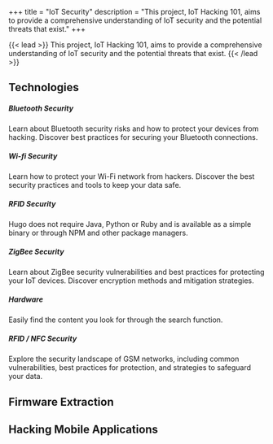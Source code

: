+++
title = "IoT Security"
description = "This project, IoT Hacking 101, aims to provide a comprehensive understanding of IoT security and the potential threats that exist."
+++

{{< lead >}}
This project, IoT Hacking 101, aims to provide a comprehensive understanding of IoT security and the potential threats that exist.
{{< /lead >}}


## Technologies
<div class="row py-3 mb-5">
	<div class="col-md-4">
		<div class="card flex-row border-0">
			<div class="mt-3">
				<span class="fas fa-tachometer-alt fa-2x text-primary"></span>
			</div>
			<div class="card-body pl-2">
				<h5 class="card-title">
					Bluetooth Security
				</h5>
				<p class="card-text text-muted">
					Learn about Bluetooth security risks and how to protect your devices from hacking. Discover best practices for securing your Bluetooth connections.
				</p>
			</div>
		</div>
	</div>
	<div class="col-md-4">
		<div class="card flex-row border-0">
			<div class="mt-3">
				<span class="fas fa-paint-brush fa-2x text-primary"></span>
			</div>
			<div class="card-body pl-2">
				<h5 class="card-title">
					Wi-fi Security
				</h5>
				<p class="card-text text-muted">
					Learn how to protect your Wi-Fi network from hackers. Discover the best security practices and tools to keep your data safe.
				</p>
			</div>
		</div>
	</div>
	<div class="col-md-4">
		<div class="card flex-row border-0">
			<div class="mt-3">
				<span class="fas fa-project-diagram fa-2x text-primary"></span>
			</div>
			<div class="card-body pl-2">
				<h5 class="card-title">
					RFID Security
				</h5>
				<p class="card-text text-muted">
					Hugo does not require Java, Python or Ruby and is available as a simple binary or through NPM and other package managers.
				</p>
			</div>
		</div>
	</div>
	<div class="col-md-4">
		<div class="card flex-row border-0">
			<div class="mt-3">
				<span class="fas fa-cogs fa-2x text-primary"></span>
			</div>
			<div class="card-body pl-2">
				<h5 class="card-title">
					ZigBee Security
				</h5>
				<p class="card-text text-muted">
					Learn about ZigBee security vulnerabilities and best practices for protecting your IoT devices. Discover encryption methods and mitigation strategies.
				</p>
			</div>
		</div>
	</div>
	<div class="col-md-4">
		<div class="card flex-row border-0">
			<div class="mt-3">
				<span class="fas fa-search fa-2x text-primary"></span>
			</div>
			<div class="card-body pl-2">
				<h5 class="card-title">
					Hardware
				</h5>
				<p class="card-text text-muted">
					Easily find the content you look for through the search function.
				</p>
			</div>
		</div>
	</div>
	<div class="col-md-4">
		<div class="card flex-row border-0">
			<div class="mt-3">
				<span class="fas fa-code fa-2x text-primary"></span>
			</div>
			<div class="card-body pl-2">
				<h5 class="card-title">
					RFID / NFC Security
				</h5>
				<p class="card-text text-muted">
					Explore the security landscape of GSM networks, including common vulnerabilities, best practices for protection, and strategies to safeguard your data.
				</p>
			</div>
		</div>
	</div>

</div>

## Firmware Extraction


## Hacking Mobile Applications